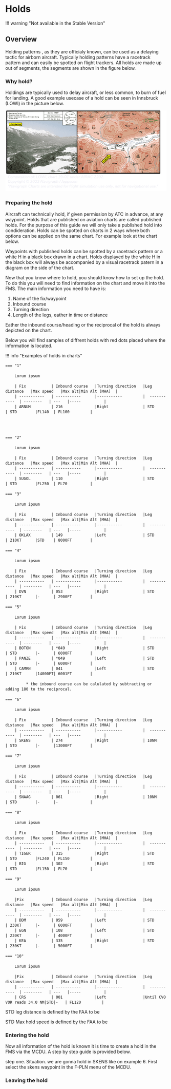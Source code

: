 # Holds

!!! warning "Not available in the Stable Version"

## Overview

Holding patterns , as they are officialy known, can be used as a delaying tactic for airborn aircraft. Typically holding patterns have a racetrack pattern and can easily be spotted on flight trackers. All holds are made up out of segments, the segments are shown in the figure below. 

<!--- input composition of hold as the FAA doc shows
--->

### Why hold?
Holdings are typically used to delay aircraft, or less common, to burn of fuel for landing.
A good example usecase of a hold can be seen in Innsbruck (LOWI) in the picture below.


![LOWI](docs\pilots-corner\assets\advanced-guides\holds\LOWI.png)



### Preparing the hold
Aircraft can technically hold, if given permission by ATC in advance, at any waypoint. Holds that are published on aviation charts are called published holds. For the purpose of this guide we will only take a published hold into condideration. Holds can be spotted on charts in 2 ways where both options can be applied on the same chart. For example look at the chart below. 

Waypoints with published holds can be spotted by a racetrack pattern or a white H in a black box drawn in a chart. Holds displayed by the white H in the black box will always be accompanied by a visual racetrack patern in a diagram on the side of the chart. 

Now that you know where to hold, you should know how to set up the hold. To do this you will need to find information on the chart and move it into the FMS. The main information you need to have is:
1. Name of the fix/waypoint
2. Inbound course
3. Turning direction
4. Length of the legs, eather in time or distance
 
 Eather the inbound course/heading or the reciprocal of the hold is always depicted on the chart.

 Below you will find samples of diffrent holds with red dots placed where the information is located.  

!!! info "Examples of holds in charts"

    === "1"

        Lorum ipsum

        | Fix           | Inbound course   |Turning direction   |Leg distance   |Max speed   |Max alt|Min Alt (MHA)  |
        | -----------   | -----------      |-----------         |  -----------  | --------   | ---   |-----          |
        | ARNUM         | 216              |Right               | STD           | STD        |FL140  | FL100         |
      

        

    === "2"

        Lorum ipsum

        | Fix           | Inbound course   |Turning direction   |Leg distance   |Max speed   |Max alt|Min Alt (MHA)  |
        | -----------   | -----------      |-----------         |  -----------  | --------   | ---   |-----          |
        | SUGOL         | 110              |Right               | STD           | STD        |FL250  | FL70          |
        
    === "3"

        Lorum ipsum

        | Fix           | Inbound course   |Turning direction   |Leg distance   |Max speed   |Max alt|Min Alt (MHA)  |
        | -----------   | -----------      |-----------         |  -----------  | --------   | ---   |-----          |
        | OKLAX         | 149              |Left                | STD           | 210KT      |STD    | 8000FT        |

    === "4"

        Lorum ipsum

        | Fix           | Inbound course   |Turning direction   |Leg distance   |Max speed   |Max alt|Min Alt (MHA)  |
        | -----------   | -----------      |-----------         |  -----------  | --------   | ---   |-----          |
        | DVN           | 053              |Right               | STD           | 210KT      |-      | 2900FT        |
    
    === "5"

        Lorum ipsum

        | Fix           | Inbound course   |Turning direction   |Leg distance   |Max speed   |Max alt|Min Alt (MHA)  |
        | -----------   | -----------      |-----------         |  -----------  | --------   | ---   |-----          |
        | BOTON         | *049             |Right               | STD           | STD        |-      | 6000FT        |
        | PANZE         | *049             |Left                | STD           | STD        |-      | 6000FT        |
        | CAMRN         | 041              |Left                | STD           | 210KT      |14000FT| 6001FT        |
        
             * the inbound course can be calulated by subtracting or adding 180 to the reciprocal.

    === "6"

        Lorum ipsum

        | Fix           | Inbound course   |Turning direction   |Leg distance   |Max speed   |Max alt|Min Alt (MHA)  |
        | -----------   | -----------      |-----------         |  -----------  | --------   | ---   |-----          |
        | SKENS         | 274              |Right               | 10NM          | STD        |-      |13000FT        |

    === "7"

        Lorum ipsum

        | Fix           | Inbound course   |Turning direction   |Leg distance   |Max speed   |Max alt|Min Alt (MHA)  |
        | -----------   | -----------      |-----------         |  -----------  | --------   | ---   |-----          |
        | SNAAG         | 061              |Right               | 10NM          | STD        |-      |-              |

    === "8"

        Lorum ipsum

        | Fix           | Inbound course   |Turning direction   |Leg distance   |Max speed   |Max alt|Min Alt (MHA)  |
        | -----------   | -----------      |-----------         |  -----------  | --------   | ---   |-----          |
        | TIGER         | 315              |Right               | STD           | STD        |FL240  | FL150         |
        | BIG           | 302              |Right               | STD           | STD        |FL150  | FL70          |
    
    === "9"

        Lorum ipsum

        |Fix            | Inbound course   |Turning direction   |Leg distance   |Max speed   |Max alt|Min Alt (MHA)  |
        | -----------   | -----------      |-----------         |  -----------  | --------   | ---   |-----          |
        | DDM           | 059              |Left                | STD           | 230KT      |-      | 6000FT        |
        | EGN           | 108              |Left                | STD           | 230KT      |-      | 4000FT        |
        | KEA           | 335              |Right               | STD           | 230KT      |-      | 5000FT        |

    === "10"

        Lorum ipsum

        |Fix            | Inbound course   |Turning direction   |Leg distance   |Max speed   |Max alt|Min Alt (MHA)  |
        | -----------   | -----------      |-----------         |  -----------  | --------   | ---   |-----          |
        | CRS           | 001              |Left                |Until CVO VOR reads 34.0 NM|STD|-   | FL120         |
     
STD leg distance is defined by the FAA to be 

STD Max hold speed is defined by the FAA to be 

### Entering the hold
Now all information of the hold is known it is time to create a hold in the FMS via the MCDU. A step by step guide is provided below. 

step one. Situation. we are gonna hold in SKENS like on example 6. First select the skens waypoint in the F-PLN menu of the MCDU. 
### Leaving the hold
